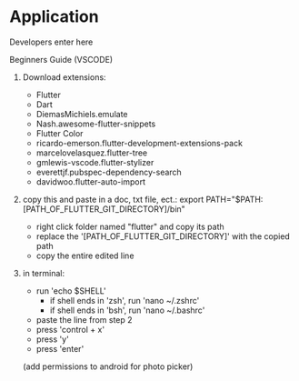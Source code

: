# Application
Developers enter here

Beginners Guide (VSCODE)


1) Download extensions:
    - Flutter
    - Dart
    - DiemasMichiels.emulate
    - Nash.awesome-flutter-snippets
    - Flutter Color
    - ricardo-emerson.flutter-development-extensions-pack
    - marcelovelasquez.flutter-tree
    - gmlewis-vscode.flutter-stylizer
    - everettjf.pubspec-dependency-search
    - davidwoo.flutter-auto-import

2) copy this and paste in a doc, txt file, ect.: export PATH="$PATH:[PATH_OF_FLUTTER_GIT_DIRECTORY]/bin"
    - right click folder named "flutter" and copy its path
    - replace the '[PATH_OF_FLUTTER_GIT_DIRECTORY]' with the copied path
    - copy the entire edited line

3) in terminal:
    - run 'echo $SHELL'
        - if shell ends in 'zsh', run 'nano ~/.zshrc'
        - if shell ends in 'bsh', run 'nano ~/.bashrc'
    - paste the line from step 2
    - press 'control + x'
    - press 'y'
    - press 'enter'

    (add permissions to android for photo picker)
